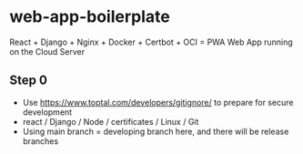 # web-app-boilerplate
React + Django + Nginx + Docker + Certbot + OCI = PWA Web App running on the Cloud Server


## Step 0
- Use https://www.toptal.com/developers/gitignore/ to prepare for secure development
- react / Django / Node / certificates / Linux / Git
- Using main branch = developing branch here, and there will be release branches